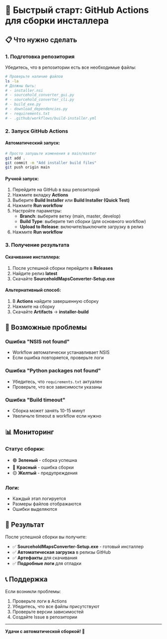 # 🚀 Быстрый старт: GitHub Actions для сборки инсталлера

## 📋 Что нужно сделать

### 1. Подготовка репозитория
Убедитесь, что в репозитории есть все необходимые файлы:

```bash
# Проверьте наличие файлов
ls -la
# Должны быть:
# - installer.nsi
# - sourcehold_converter_gui.py
# - sourcehold_converter_cli.py
# - build_exe.py
# - download_dependencies.py
# - requirements.txt
# - .github/workflows/build-installer.yml
```

### 2. Запуск GitHub Actions

#### Автоматический запуск:
```bash
# Просто запушьте изменения в main/master
git add .
git commit -m "Add installer build files"
git push origin main
```

#### Ручной запуск:
1. Перейдите на GitHub в ваш репозиторий
2. Нажмите вкладку **Actions**
3. Выберите **Build Installer** или **Build Installer (Quick Test)**
4. Нажмите **Run workflow**
5. Настройте параметры:
   - **Branch**: выберите ветку (main, master, develop)
   - **Build Type**: выберите тип сборки (для основного workflow)
   - **Upload to Release**: включите/выключите загрузку в релиз
6. Нажмите **Run workflow**

### 3. Получение результата

#### Скачивание инсталлера:
1. После успешной сборки перейдите в **Releases**
2. Найдите релиз **latest**
3. Скачайте **SourceholdMapsConverter-Setup.exe**

#### Альтернативный способ:
1. В **Actions** найдите завершенную сборку
2. Нажмите на сборку
3. Скачайте **Artifacts** → **installer-build**

## 🔧 Возможные проблемы

### Ошибка "NSIS not found"
- Workflow автоматически устанавливает NSIS
- Если ошибка повторяется, проверьте логи

### Ошибка "Python packages not found"
- Убедитесь, что `requirements.txt` актуален
- Проверьте, что все зависимости указаны

### Ошибка "Build timeout"
- Сборка может занять 10-15 минут
- Увеличьте timeout в workflow если нужно

## 📊 Мониторинг

### Статус сборки:
- 🟢 **Зеленый** - сборка успешна
- 🔴 **Красный** - ошибка сборки
- 🟡 **Желтый** - предупреждения

### Логи:
- Каждый этап логируется
- Размеры файлов отображаются
- Ошибки выделяются

## 🎯 Результат

После успешной сборки вы получите:
- ✅ **SourceholdMapsConverter-Setup.exe** - готовый инсталлер
- ✅ **Автоматическая загрузка** в релизы GitHub
- ✅ **Артефакты** для скачивания
- ✅ **Подробные логи** для отладки

## 📞 Поддержка

Если возникли проблемы:
1. Проверьте логи в Actions
2. Убедитесь, что все файлы присутствуют
3. Проверьте версии зависимостей
4. Создайте Issue в репозитории

---

**Удачи с автоматической сборкой! 🚀**